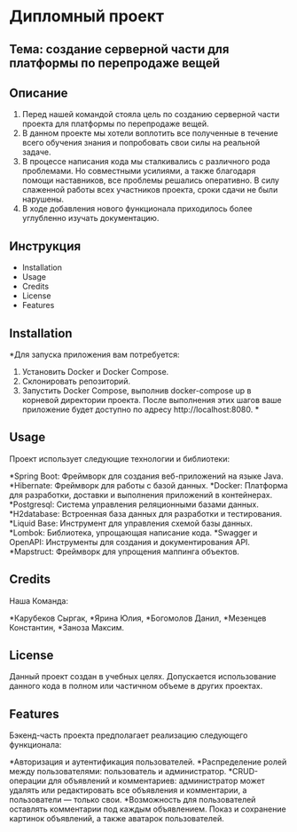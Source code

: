 
# Дипломный проект
<!--Дипломный проект-->

## Тема: создание серверной части для платформы по перепродаже вещей
<!--Тема-->
## Описание
<!--Описание-->
1. Перед нашей командой стояла цель по созданию серверной части проекта для платформы по перепродаже вещей.
2. В данном проекте мы хотели воплотить все полученные в течение всего обучения знания и попробовать свои силы на реальной задаче.
3. В процессе написания кода мы сталкивались с различного рода проблемами. Но совместными усилиями, а также благодаря помощи наставников, все проблемы решались оперативно. В силу слаженной работы всех участников проекта, сроки сдачи не были нарушены.
4. В ходе добавления нового функционала приходилось более углубленно изучать документацию.
   
## Инструкция
<!--Инструкция-->
* Installation
* Usage
* Credits
* License
* Features

## Installation
<!--Installation-->
*Для запуска приложения вам потребуется:

1. Установить Docker и Docker Compose.
2. Склонировать репозиторий.
3. Запустить Docker Compose, выполнив docker-compose up в корневой директории проекта.
После выполнения этих шагов ваше приложение будет доступно по адресу http://localhost:8080. *

## Usage
<!--Usage-->
Проект использует следующие технологии и библиотеки:

*Spring Boot: Фреймворк для создания веб-приложений на языке Java.
*Hibernate: Фреймворк для работы с базой данных.
*Docker: Платформа для разработки, доставки и выполнения приложений в контейнерах.
*Postgresql: Система управления реляционными базами данных.
*H2database: Встроенная база данных для разработки и тестирования.
*Liquid Base: Инструмент для управления схемой базы данных.
*Lombok: Библиотека, упрощающая написание кода.
*Swagger и OpenAPI: Инструменты для создания и документирования API.
*Mapstruct: Фреймворк для упрощения маппинга объектов.
## Credits
<!--Credits-->
Наша Команда:

*Карубеков Сыргак,
*Ярина Юлия,
*Богомолов Данил,
*Мезенцев Константин,
*Заноза Максим.
## License
<!--License-->
Данный проект создан в учебных целях. Допускается использование данного кода в полном или частичном объеме в других проектах.

## Features
<!--Features-->
Бэкенд-часть проекта предполагает реализацию следующего функционала:

*Авторизация и аутентификация пользователей.
*Распределение ролей между пользователями: пользователь и администратор.
*CRUD-операции для объявлений и комментариев: администратор может удалять или редактировать все объявления и комментарии, а пользователи — только свои.
*Возможность для пользователей оставлять комментарии под каждым объявлением. Показ и сохранение картинок объявлений, а также аватарок пользователей.
